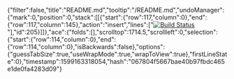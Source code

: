 {"filter":false,"title":"README.md","tooltip":"/README.md","undoManager":{"mark":0,"position":0,"stack":[[{"start":{"row":117,"column":0},"end":{"row":117,"column":145},"action":"insert","lines":["[![Build Status](https://travis-ci.org/Robertpokane/briarheart_medical.svg?branch=master)](https://travis-ci.org/Robertpokane/briarheart_medical)"],"id":205}]]},"ace":{"folds":[],"scrolltop":1714.5,"scrollleft":0,"selection":{"start":{"row":114,"column":0},"end":{"row":114,"column":0},"isBackwards":false},"options":{"guessTabSize":true,"useWrapMode":true,"wrapToView":true},"firstLineState":0},"timestamp":1599163318054,"hash":"067804f5667bae40b97fbdc465e1de0fa4283d09"}